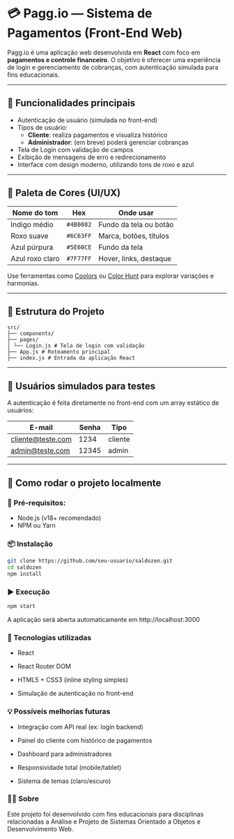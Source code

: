 # 💳 Pagg.io — Sistema de Pagamentos (Front-End Web)

Pagg.io é uma aplicação web desenvolvida em **React** com foco em **pagamentos e controle financeiro**. O objetivo é oferecer uma experiência de login e gerenciamento de cobranças, com autenticação simulada para fins educacionais.

---

## 📌 Funcionalidades principais

- Autenticação de usuário (simulada no front-end)
- Tipos de usuário:
  - **Cliente**: realiza pagamentos e visualiza histórico
  - **Administrador**: (em breve) poderá gerenciar cobranças
- Tela de Login com validação de campos
- Exibição de mensagens de erro e redirecionamento
- Interface com design moderno, utilizando tons de roxo e azul

---

## 🎨 Paleta de Cores (UI/UX)

| Nome do tom     |  Hex       | Onde usar              |
|--------------------|-----------|-------------------------------------|
| Indigo médio    |  `#4B0082` | Fundo da tela ou botão |
| Roxo suave      |  `#6C63FF` | Marca, botões, títulos |
| Azul púrpura    |  `#5E60CE` | Fundo da tela          |
| Azul roxo claro |  `#7F77FF` | Hover, links, destaque |

Use ferramentas como [Coolors](https://coolors.co/) ou [Color Hunt](https://colorhunt.co/palette) para explorar variações e harmonias.

---

## 📁 Estrutura do Projeto

```
src/
├── components/
├── pages/
│ └── Login.js # Tela de login com validação
├── App.js # Roteamento principal
├── index.js # Entrada da aplicação React
```

---

## 🧪 Usuários simulados para testes

A autenticação é feita diretamente no front-end com um array estático de usuários:

| E-mail               | Senha   | Tipo     |
|----------------------|---------|----------|
| cliente@teste.com    | 1234    | cliente  |
| admin@teste.com      | 12345   | admin    |

---

## 🚀 Como rodar o projeto localmente

### 🔧 Pré-requisitos:

- Node.js (v18+ recomendado)
- NPM ou Yarn

### 📦 Instalação

```bash
git clone https://github.com/seu-usuario/saldozen.git
cd saldozen
npm install
```

### ▶️ Execução
```bash
npm start
```
A aplicação será aberta automaticamente em http://localhost:3000

### 🧠 Tecnologias utilizadas
- React

- React Router DOM

- HTML5 + CSS3 (inline styling simples)

- Simulação de autenticação no front-end

### 💡 Possíveis melhorias futuras
- Integração com API real (ex: login backend)

- Painel do cliente com histórico de pagamentos

- Dashboard para administradores

- Responsividade total (mobile/tablet)

- Sistema de temas (claro/escuro)

### 🧑‍🎓 Sobre
Este projeto foi desenvolvido com fins educacionais para disciplinas relacionadas a Análise e Projeto de Sistemas Orientado a Objetos e Desenvolvimento Web.